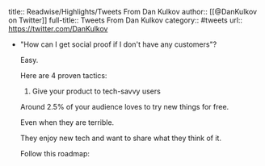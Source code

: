 title:: Readwise/Highlights/Tweets From Dan Kulkov
author:: [[@DanKulkov on Twitter]]
full-title:: Tweets From Dan Kulkov
category:: #tweets
url:: https://twitter.com/DanKulkov

- "How can I get social proof if I don't have any customers"?
  
  Easy.
  
  Here are 4 proven tactics:
  
  1) Give your product to tech-savvy users
  
  Around 2.5% of your audience loves to try new things for free.
  
  Even when they are terrible. 
  
  They enjoy new tech and want to share what they think of it.
  
  Follow this roadmap: